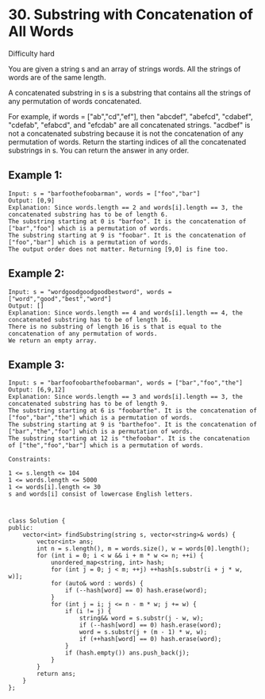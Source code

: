 # 30. Substring with Concatenation of All Words
Difficulty hard

You are given a string s and an array of strings words. All the strings of words are of the same length.

A concatenated substring in s is a substring that contains all the strings of any permutation of words concatenated.

For example, if words = ["ab","cd","ef"], then "abcdef", "abefcd", "cdabef", "cdefab", "efabcd", and "efcdab" are all concatenated strings. "acdbef" is not a concatenated substring because it is not the concatenation of any permutation of words.
Return the starting indices of all the concatenated substrings in s. You can return the answer in any order.

 
## Example 1:
```
Input: s = "barfoothefoobarman", words = ["foo","bar"]
Output: [0,9]
Explanation: Since words.length == 2 and words[i].length == 3, the concatenated substring has to be of length 6.
The substring starting at 0 is "barfoo". It is the concatenation of ["bar","foo"] which is a permutation of words.
The substring starting at 9 is "foobar". It is the concatenation of ["foo","bar"] which is a permutation of words.
The output order does not matter. Returning [9,0] is fine too.
```


## Example 2:
```
Input: s = "wordgoodgoodgoodbestword", words = ["word","good","best","word"]
Output: []
Explanation: Since words.length == 4 and words[i].length == 4, the concatenated substring has to be of length 16.
There is no substring of length 16 is s that is equal to the concatenation of any permutation of words.
We return an empty array.
```


## Example 3:
```
Input: s = "barfoofoobarthefoobarman", words = ["bar","foo","the"]
Output: [6,9,12]
Explanation: Since words.length == 3 and words[i].length == 3, the concatenated substring has to be of length 9.
The substring starting at 6 is "foobarthe". It is the concatenation of ["foo","bar","the"] which is a permutation of words.
The substring starting at 9 is "barthefoo". It is the concatenation of ["bar","the","foo"] which is a permutation of words.
The substring starting at 12 is "thefoobar". It is the concatenation of ["the","foo","bar"] which is a permutation of words.
```


```
Constraints:

1 <= s.length <= 104
1 <= words.length <= 5000
1 <= words[i].length <= 30
s and words[i] consist of lowercase English letters.
```


#
```
class Solution {
public:
    vector<int> findSubstring(string s, vector<string>& words) {
        vector<int> ans;
        int n = s.length(), m = words.size(), w = words[0].length();
        for (int i = 0; i < w && i + m * w <= n; ++i) {
            unordered_map<string, int> hash;
            for (int j = 0; j < m; ++j) ++hash[s.substr(i + j * w, w)];
            for (auto& word : words) {
                if (--hash[word] == 0) hash.erase(word);
            }
            for (int j = i; j <= n - m * w; j += w) {
                if (i != j) {
                    string&& word = s.substr(j - w, w);
                    if (--hash[word] == 0) hash.erase(word);
                    word = s.substr(j + (m - 1) * w, w);
                    if (++hash[word] == 0) hash.erase(word);
                }
                if (hash.empty()) ans.push_back(j);
            }
        }
        return ans;
    }
};
```
